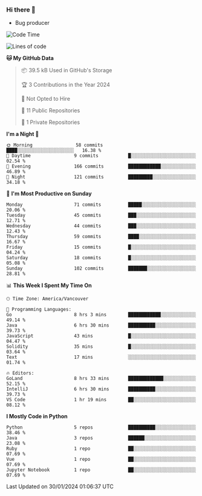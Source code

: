 ### Hi there 👋
* Bug producer


<!--START_SECTION:waka-->
![Code Time](http://img.shields.io/badge/Code%20Time-1%2C040%20hrs%204%20mins-blue)

![Lines of code](https://img.shields.io/badge/From%20Hello%20World%20I%27ve%20Written-82.7%20thousand%20lines%20of%20code-blue)

**🐱 My GitHub Data** 

> 📦 39.5 kB Used in GitHub's Storage 
 > 
> 🏆 3 Contributions in the Year 2024
 > 
> 🚫 Not Opted to Hire
 > 
> 📜 11 Public Repositories 
 > 
> 🔑 1 Private Repositories 
 > 
**I'm a Night 🦉** 

```text
🌞 Morning                58 commits          ████░░░░░░░░░░░░░░░░░░░░░   16.38 % 
🌆 Daytime                9 commits           █░░░░░░░░░░░░░░░░░░░░░░░░   02.54 % 
🌃 Evening                166 commits         ████████████░░░░░░░░░░░░░   46.89 % 
🌙 Night                  121 commits         █████████░░░░░░░░░░░░░░░░   34.18 % 
```
📅 **I'm Most Productive on Sunday** 

```text
Monday                   71 commits          █████░░░░░░░░░░░░░░░░░░░░   20.06 % 
Tuesday                  45 commits          ███░░░░░░░░░░░░░░░░░░░░░░   12.71 % 
Wednesday                44 commits          ███░░░░░░░░░░░░░░░░░░░░░░   12.43 % 
Thursday                 59 commits          ████░░░░░░░░░░░░░░░░░░░░░   16.67 % 
Friday                   15 commits          █░░░░░░░░░░░░░░░░░░░░░░░░   04.24 % 
Saturday                 18 commits          █░░░░░░░░░░░░░░░░░░░░░░░░   05.08 % 
Sunday                   102 commits         ███████░░░░░░░░░░░░░░░░░░   28.81 % 
```


📊 **This Week I Spent My Time On** 

```text
🕑︎ Time Zone: America/Vancouver

💬 Programming Languages: 
Go                       8 hrs 3 mins        ████████████░░░░░░░░░░░░░   49.14 % 
Java                     6 hrs 30 mins       ██████████░░░░░░░░░░░░░░░   39.73 % 
JavaScript               43 mins             █░░░░░░░░░░░░░░░░░░░░░░░░   04.47 % 
Solidity                 35 mins             █░░░░░░░░░░░░░░░░░░░░░░░░   03.64 % 
Text                     17 mins             ░░░░░░░░░░░░░░░░░░░░░░░░░   01.74 % 

🔥 Editors: 
GoLand                   8 hrs 33 mins       █████████████░░░░░░░░░░░░   52.15 % 
IntelliJ                 6 hrs 30 mins       ██████████░░░░░░░░░░░░░░░   39.73 % 
VS Code                  1 hr 19 mins        ██░░░░░░░░░░░░░░░░░░░░░░░   08.12 % 
```

**I Mostly Code in Python** 

```text
Python                   5 repos             ██████████░░░░░░░░░░░░░░░   38.46 % 
Java                     3 repos             ██████░░░░░░░░░░░░░░░░░░░   23.08 % 
Ruby                     1 repo              ██░░░░░░░░░░░░░░░░░░░░░░░   07.69 % 
Vue                      1 repo              ██░░░░░░░░░░░░░░░░░░░░░░░   07.69 % 
Jupyter Notebook         1 repo              ██░░░░░░░░░░░░░░░░░░░░░░░   07.69 % 
```




 Last Updated on 30/01/2024 01:06:37 UTC
<!--END_SECTION:waka-->
